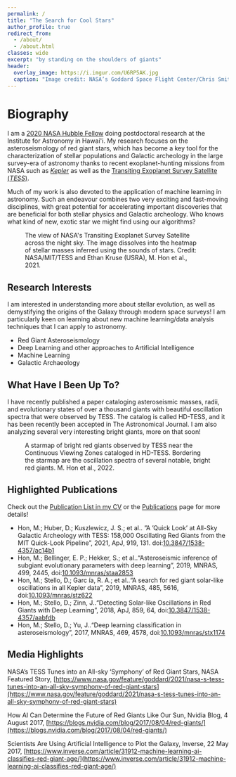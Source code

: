 ```yaml
---
permalink: /
title: "The Search for Cool Stars"
author_profile: true
redirect_from: 
  - /about/
  - /about.html
classes: wide
excerpt: "by standing on the shoulders of giants"
header:
  overlay_image: https://i.imgur.com/U6RP5AK.jpg
  caption: "Image credit: NASA’s Goddard Space Flight Center/Chris Smith (KBRwyle)"
---
```



Biography
======
I am a [2020 NASA Hubble Fellow](https://www.stsci.edu/stsci-research/fellowships/nasa-hubble-fellowship-program/2020-nhfp-fellows?fbclid=IwAR2BAuH-GNrXdjNEz7NGGZtm8Px7qh-lCTyiUYyvL1LA-FbdBRtwHApWpgA#section-d9c9b807-4923-4a97-892c-a971f90a2b55) doing postdoctoral research at the Institute for Astronomy in Hawai'i. My research focuses on the asteroseismology of red giant stars, which has become a key tool for the characterization of stellar populations and Galactic archeology in the large survey-era of astronomy thanks to recent exoplanet-hunting missions from NASA such as [_Kepler_](https://www.nasa.gov/mission_pages/kepler/main/index.html) as well as the [Transiting Exoplanet Survey Satellite (_TESS_)](https://www.nasa.gov/tess-transiting-exoplanet-survey-satellite).

Much of my work is also devoted to the application of machine learning in astronomy. Such an endeavour combines two very exciting and fast-moving disciplines, with great potential for accelerating important discoveries that are beneficial for both stellar physics and Galactic archeology. Who knows what kind of new, exotic star we might find using our algorithms? 


<figure style="width: 400px" class="align-right">
  <img src="{{ site.url }}{{ site.baseurl }}/images/TESS_Survey.gif" alt="">
  <figcaption>The view of NASA's Transiting Exoplanet Survey Satellite across the night sky. The image dissolves into the heatmap of stellar masses inferred using the sounds of stars. Credit: NASA/MIT/TESS and Ethan Kruse (USRA), M. Hon et al., 2021. </figcaption>
</figure> 


Research Interests
------
I am interested in understanding more about stellar evolution, as well as demystifying the origins of the Galaxy through modern space surveys! I am particularly keen on learning about new machine learning/data analysis techniques that I can apply to astronomy.

* Red Giant Asteroseismology
* Deep Learning and other approaches to Artificial Intelligence
* Machine Learning
* Galactic Archaeology


What Have I Been Up To?
------
I have recently published a paper cataloging asteroseismic masses, radii, and evolutionary states of over a thousand giants with beautiful oscillation spectra that were observed by TESS. The catalog is called HD-TESS, and it has been recently been accepted in The Astronomical Journal. I am also analyzing several very interesting bright giants, more on that soon!

<figure>
  <img src="{{ site.url }}{{ site.baseurl }}/images/hdtess_poster.png" alt="" class="full">
  <figcaption>A starmap of bright red giants observed by TESS near the Continuous Viewing Zones cataloged in HD-TESS. Bordering the starmap are the oscillation spectra of several notable, bright red giants. M. Hon et al., 2022. </figcaption>
</figure>

Highlighted Publications
------
Check out the [Publication List in my CV](https://mtyhon.github.io/files/Academic_CV.pdf) or the [Publications](https://mtyhon.github.io/publications/) page for more details!

* Hon, M.; Huber, D.; Kuszlewicz, J. S.; et al.. ”A ’Quick Look’ at All-Sky Galactic Archeology with TESS: 158,000 Oscillating Red Giants from the MIT Quick-Look Pipeline”, 2021, ApJ, 919, 131. doi:[10.3847/1538-4357/ac14b1](https://doi.org/10.3847/1538-4357/ac14b1)
* Hon, M.; Bellinger, E. P.; Hekker, S.; et al..“Asteroseismic inference of subgiant evolutionary parameters with deep learning”, 2019, MNRAS, 499, 2445, doi:[10.1093/mnras/staa2853](https://doi.org/10.1093/mnras/staa2853)
* Hon, M.; Stello, D.; Garc ́ıa, R. A.; et al..“A search for red giant solar-like oscillations in all Kepler data”, 2019, MNRAS, 485, 5616, doi:[10.1093/mnras/stz622](https://doi.org/10.1093/mnras/stz622)
* Hon, M.; Stello, D.; Zinn, J..“Detecting Solar-like Oscillations in Red Giants with Deep Learning”, 2018, ApJ, 859, 64, doi:[10.3847/1538-4357/aabfdb](https://doi.org/10.3847/1538-4357/aabfdb)
* Hon, M.; Stello, D.; Yu, J..“Deep learning classification in asteroseismology”, 2017, MNRAS, 469, 4578, doi:[10.1093/mnras/stx1174](10.1093/mnras/stx1174)

Media Highlights
------

NASA’s TESS Tunes into an All-sky ‘Symphony’ of Red Giant Stars, NASA Featured Story, [https://www.nasa.gov/feature/goddard/2021/nasa-s-tess-tunes-into-an-all-sky-symphony-of-red-giant-stars](https://www.nasa.gov/feature/goddard/2021/nasa-s-tess-tunes-into-an-all-sky-symphony-of-red-giant-stars)

How AI Can Determine the Future of Red Giants Like Our Sun, Nvidia Blog, 4 August 2017, [https://blogs.nvidia.com/blog/2017/08/04/red-giants/](https://blogs.nvidia.com/blog/2017/08/04/red-giants/)

Scientists Are Using Artificial Intelligence to Plot the Galaxy, Inverse, 22 May 2017, [https://www.inverse.com/article/31912-machine-learning-ai-classifies-red-giant-age/](https://www.inverse.com/article/31912-machine-learning-ai-classifies-red-giant-age/)


